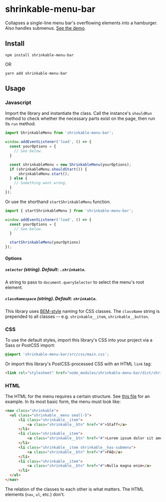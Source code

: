 # shrinkable-menu-bar

Collapses a single-line menu bar's overflowing elements into a hamburger. Also handles submenus. [See the demo](https://colbycommunications.github.io/shrinkable-menu-bar/example/).

## Install

```
npm install shrinkable-menu-bar
```

OR

```
yarn add shrinkable-menu-bar
```

## Usage

### Javascript

Import the library and instantiate the class. Call the instance's `shouldRun` method to check whether the necessary parts exist on the page, then run its `run` method.

```Javascript
import ShrinkableMenu from 'shrinkable-menu-bar';

window.addEventListener('load', () => {
  const yourOptions = {
    // See below.
  }

  const shrinkableMenu = new ShrinkableMenu(yourOptions);
  if (shrinkableMenu.shouldStart()) {
      shrinkableMenu.start();
  } else {
    // Something went wrong.
  }
});
```

Or use the shorthand `startShrinkableMenu` function.

```Javascript
import { startShrinkableMenu } from 'shrinkable-menu-bar';

window.addEventListener('load', () => {
  const yourOptions = {
    // See below.
  }

  startShrinkableMenu(yourOptions)
});
```

#### Options

##### `selector` (string). Default: `.shrinkable`.

A string to pass to `document.querySelector` to select the menu's root element.

##### `classNamespace` (string). Default: `shrinkable`.

This library uses [BEM-style](http://getbem.com/naming/) naming for CSS classes. The `className` string is prepended to all classes -- e.g. `shrinkable__item`, `shrinkable__button`.

### CSS

To use the default styles, import this library's CSS into your project via a Sass or PostCSS import:

```CSS
@import 'shrinkable-menu-bar/src/css/main.css';
```

Or import this library's PostCSS-processed CSS with an HTML `link` tag:

```HTML
<link rel="stylesheet" href="node_modules/shrinkable-menu-bar/dist/shrinkable-menu-bar.min.css" />
```

### HTML

The HTML for the menu requires a certain structure. See [this file](example/src/index.html) for an example. In its most basic form, the menu must look like:

```HTML
<nav class="shrinkable">
  <ul class="shrinkable__menu small-5">
      <li class="shrinkable__item">
          <a class="shrinkable__btn" href="#">Staff</a>
      </li>
      <li class="shrinkable__item">
          <a class="shrinkable__btn" href="#">Lorem ipsum dolor sit amet</a>
      </li>
      <li class="shrinkable__item shrinkable__has-submenu">
          <a class="shrinkable__btn" href="#">FAQ</a>
      </li>
      <li class="shrinkable__item">
          <a class="shrinkable__btn" href="#">Nulla magna enim</a>
      </li>
  </ul>
</nav>
```

The relation of the classes to each other is what matters. The HTML elements (`nav`, `ul`, etc.) don't.
